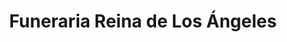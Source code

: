 ---
title: "Funeraria Reina de Los Ángeles"
url: /barranca/funeraria-reina-de-los-angeles/
shop: Bestattungen
---
